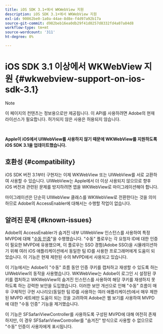 ```yaml
---
title: iOS SDK 3.1+에서 WKWebView 지원
description: iOS SDK 3.1+에서 WKWebView 지원
exl-id: 90062be0-1a0a-44ae-8d8e-f4d97a92b17a
source-git-commit: d982beb16ea0db29f41d0257d8332fd4a07a84d8
workflow-type: tm+mt
source-wordcount: '311'
ht-degree: 0%

---
```


# iOS SDK 3.1 이상에서 WKWebView 지원 {#wkwebview-support-on-ios-sdk-3.1}

>[!NOTE]
>
>이 페이지의 컨텐츠는 정보용으로만 제공됩니다. 이 API를 사용하려면 Adobe의 현재 라이선스가 필요합니다. 허가되지 않은 사용은 허용되지 않습니다.

</br>

**Apple이 iOS에서 UIWebView를 사용하지 않기 때문에 WKWebView를 지원하도록 iOS SDK 3.1을 업데이트했습니다.**

## 호환성 {#compatibility}

iOS SDK 버전 3.1부터 구현자는 이제 WKWebView 또는 UIWebView를 서로 교환하여 사용할 수 있습니다. UIWebView는 Apple에서 더 이상 사용되지 않으므로 향후 iOS 버전과 관련된 문제를 방지하려면 앱을 WKWebView로 마이그레이션해야 합니다.

마이그레이션은 단순히 UIWebView 클래스를 WKWebView로 전환한다는 것을 의미하므로 Adobe의 AccessEnabler에 대해서는 수행할 작업이 없습니다.

## 알려진 문제 {#known-issues}

Adobe의 AccessEnabler가 숨겨진 내부 UIWebView 인스턴스를 사용하여 특정 MVPD에 대해 &quot;[수동 인증](/help/authentication/integration-guide-programmers/features-standard/sso-access/sso-passive-authn.md)&quot;을 수행했습니다. &quot;수동&quot; 플로우는 각 요청자 ID에 대한 인증이 필요한 MVPD에 유용했으며, 이 플로우는 SSO 경험(Adobe SSO)을 시뮬레이션하기 위해 여러 iOS 애플리케이션에서 동일한 팀 ID를 사용한 프로그래머에게 도움이 되었습니다. 이 기능은 현재 제한된 수의 MVPD에서 사용되고 있습니다.

이 기능에서는 Adobe이 &quot;수동&quot; 흐름 동안 인증 쿠키를 캡처하고 재생할 수 있도록 하는 UIWebView의 동작을 사용했습니다. WKWebView는 Adobe이 로그인 시 설정된 쿠키를 캡처하고 WKWebView의 숨겨진 인스턴스를 사용하여 해당 쿠키를 재생하지 못하도록 하는 강력한 보안을 도입했습니다. 이러한 보안 개선으로 인해 &quot;수동&quot; 흐름이 매우 구체적인 구현 시나리오(동일한 팀 ID를 사용하는 여러 애플리케이션)에서 매우 제한된 MVPD 세트에만 도움이 되는 것을 고려하여 Adobe은 웹 보기를 사용하여 MVPD에 대한 &quot;수동 인증&quot; 기능을 제거했습니다.

이 기능은 SFSafariViewController를 사용하도록 구성된 MVPD에 대해 여전히 존재하지만, 이 경우 SFSafariViewController를 &quot;숨겨진&quot; 방식으로 사용할 수 없으므로 &quot;수동&quot; 인증이 사용자에게 표시됩니다.
